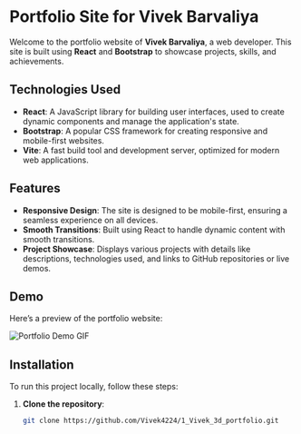 # Portfolio Site for Vivek Barvaliya

Welcome to the portfolio website of **Vivek Barvaliya**, a web developer. This site is built using **React** and **Bootstrap** to showcase projects, skills, and achievements.

## Technologies Used

- **React**: A JavaScript library for building user interfaces, used to create dynamic components and manage the application's state.
- **Bootstrap**: A popular CSS framework for creating responsive and mobile-first websites.
- **Vite**: A fast build tool and development server, optimized for modern web applications.

## Features

- **Responsive Design**: The site is designed to be mobile-first, ensuring a seamless experience on all devices.
- **Smooth Transitions**: Built using React to handle dynamic content with smooth transitions.
- **Project Showcase**: Displays various projects with details like descriptions, technologies used, and links to GitHub repositories or live demos.

## Demo

Here’s a preview of the portfolio website:

![Portfolio Demo GIF](./sample.gif)

## Installation

To run this project locally, follow these steps:

1. **Clone the repository**:

   ```bash
   git clone https://github.com/Vivek4224/1_Vivek_3d_portfolio.git
   ```